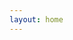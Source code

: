 ```yaml
---
layout: home
---
```

<script setup>
import { VPTeamMembers } from 'vitepress/theme'
import {withBase} from 'vitepress'
import Home from '../src/views/Hi.vue'
const members = [
  {
    avatar: '../src/assets/WechatIMG203.jpg',
    links: [
      { icon: 'github', link: 'https://github.com/unbrain' },
    ]
  },
]
</script>
<Home />


